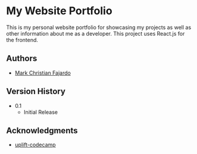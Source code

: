 # My Website Portfolio

This is my personal website portfolio for showcasing my projects as well as other information about me as a developer. This project uses React.js for the frontend.

## Authors

- [Mark Christian Fajardo](cfajardo25@gmail.com)

## Version History

- 0.1
  - Initial Release

## Acknowledgments

- [uplift-codecamp](https://www.upliftcodecamp.com/)
